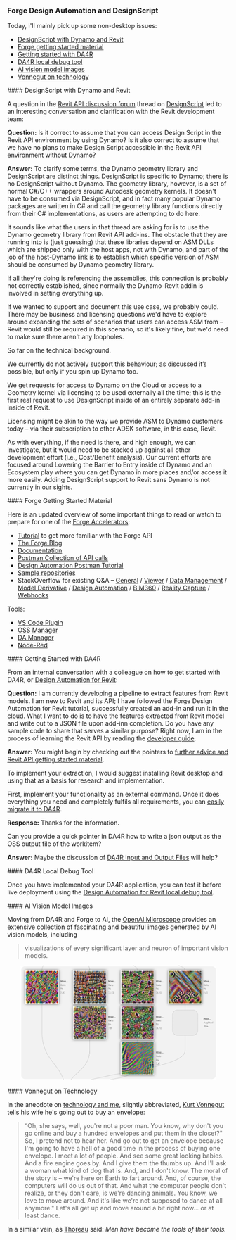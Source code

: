 <head>
<meta http-equiv="Content-Type" content="text/html; charset=utf-8">
<link rel="stylesheet" type="text/css" href="bc.css">
<script src="https://cdn.rawgit.com/google/code-prettify/master/loader/run_prettify.js" type="text/javascript"></script>
</head>

<!---

- da4r getting started
  https://autodesk.slack.com/archives/DQXLFPB3R/p1601206939001000
  Tommy Li 

twitter:

Forge Design Automation and DesignScript with the #RevitAPI @AutodeskForge @AutodeskRevit #bim #DynamoBim #ForgeDevCon 


&ndash; 
...

linkedin:

#bim #DynamoBim #ForgeDevCon #Revit #API #IFC #SDK #AI #VisualStudio #Autodesk #AEC #adsk

the [Revit API discussion forum](http://forums.autodesk.com/t5/revit-api-forum/bd-p/160) thread

<center>
<img src="img/" alt="" title="" width="600"/>
<p style="font-size: 80%; font-style:italic"></p>
</center>

-->

### Forge Design Automation and DesignScript

Today, I'll mainly pick up some non-desktop issues:

- [DesignScript with Dynamo and Revit](#2)
- [Forge getting started material](#3)
- [Getting started with DA4R](#4)
- [DA4R local debug tool](#5)
- [AI vision model images](#6)
- [Vonnegut on technology](#7)

####<a name="2"></a> DesignScript with Dynamo and Revit

A question in 
the [Revit API discussion forum](http://forums.autodesk.com/t5/revit-api-forum/bd-p/160) thread
on [DesignScript](https://forums.autodesk.com/t5/revit-api-forum/design-script/m-p/9741288) led
to an interesting conversation and clarification with the Revit development team:

**Question:** Is it correct to assume that you can access Design Script in the Revit API environment by using Dynamo?
Is it also correct to assume that we have no plans to make Design Script accessible in the Revit API environment without Dynamo?

**Answer:** To clarify some terms, the Dynamo geometry library and DesignScript are distinct things.
DesignScript is specific to Dynamo; there is no DesignScript without Dynamo.
The geometry library, however, is a set of normal C#/C++ wrappers around Autodesk geometry kernels.
It doesn't have to be consumed via DesignScript, and in fact many popular Dynamo packages are written in C# and call the geometry library functions directly from their C# implementations, as users are attempting to do here.

It sounds like what the users in that thread are asking for is to use the Dynamo geometry library from Revit API add-ins.
The obstacle that they are running into is (just guessing) that these libraries depend on ASM DLLs which are shipped only with the host apps, not with Dynamo, and part of the job of the host-Dynamo link is to establish which specific version of ASM should be consumed by Dynamo geometry library.

If all they're doing is referencing the assemblies, this connection is probably not correctly established, since normally the Dynamo-Revit addin is involved in setting everything up.

If we wanted to support and document this use case, we probably could.
There may be business and licensing questions we'd have to explore around expanding the sets of scenarios that users can access ASM from &ndash; Revit would still be required in this scenario, so it's likely fine, but we'd need to make sure there aren't any loopholes.

So far on the technical background.

We currently do not actively support this behaviour; as discussed it’s possible, but only if you spin up Dynamo too.

We get requests for access to Dynamo on the Cloud or access to a Geometry kernel via licensing to be used externally all the time; this is the first real request to use DesignScript inside of an entirely separate add-in inside of Revit.

Licensing might be akin to the way we provide ASM to Dynamo customers today &ndash; via their subscription to other ADSK software, in this case, Revit.

As with everything, if the need is there, and high enough, we can investigate, but it would need to be stacked up against all other development effort (i.e., Cost/Benefit analysis). Our current efforts are focused around Lowering the Barrier to Entry inside of Dynamo and an Ecosystem play where you can get Dynamo in more places and/or access it more easily.
Adding DesignScript support to Revit sans Dynamo is not currently in our sights.

####<a name="3"></a> Forge Getting Started Material

Here is an updated overview of some important things to read or watch to prepare for one of
the [Forge Accelerators](https://forge.autodesk.com/accelerator-program):

- [Tutorial](https://learnforge.autodesk.io) to get more familiar with the Forge API
- [The Forge Blog](https://forge.autodesk.com/blog)
- [Documentation](https://forge.autodesk.com/developer/documentation)
- [Postman Collection of API calls](https://gist.github.com/petrbroz/5d28d996738bb0da4f7838ca43d53765)
- [Design Automation Postman Tutorial](https://github.com/Autodesk-Forge/forge-tutorial-postman)
- [Sample repositories](https://github.com/Autodesk-Forge?tabs=repositories)
- StackOverflow for existing Q&amp;A &ndash;
  [General](https://stackoverflow.com/questions/tagged/autodesk-forge) /
  [Viewer](https://stackoverflow.com/questions/tagged/autodesk-viewer) /
  [Data Management](https://stackoverflow.com/questions/tagged/autodesk-data-management) /
  [Model Derivative](https://stackoverflow.com/questions/tagged/autodesk-model-derivative) /
  [Design Automation](https://stackoverflow.com/questions/tagged/autodesk-designautomation) /
  [BIM360](https://stackoverflow.com/questions/tagged/autodesk-bim360) /
  [Reality Capture](https://stackoverflow.com/questions/tagged/autodesk-realitycapture) /
  [Webhooks](https://stackoverflow.com/questions/tagged/autodesk-webhooks)

Tools:

- [VS Code Plugin](https://forge.autodesk.com/blog/beginners-guide-design-automation-visual-studio-code)
- [OSS Manager](https://oss-manager.autodesk.io)
- [DA Manager](https://da-manager.autodesk.io)
- [Node-Red](https://forge.autodesk.com/blog/forge-node-red-visual-programming-forge)

####<a name="4"></a> Getting Started with DA4R

From an internal conversation with a colleague on how to get started with DA4R,
or [Design Automation for Revit](https://forge.autodesk.com/api/design-automation-cover-page/):

**Question:** I am currently developing a pipeline to extract features from Revit models.
I am new to Revit and its API; I have followed the Forge Design Automation for Revit tutorial, successfully created an add-in and run it in the cloud.
What I want to do is to have the features extracted from Revit model and write out to a JSON file upon add-inn completion.
Do you have any sample code to share that serves a similar purpose?
Right now, I am in the process of learning the Revit API by reading
the [developer guide](http://help.autodesk.com/view/RVT/2021/ENU/?guid=Revit_API_Revit_API_Developers_Guide_html).

**Answer:** You might begin by checking out the pointers
to [further advice and Revit API getting started material](https://thebuildingcoder.typepad.com/blog/about-the-author.html#2).

To implement your extraction, I would suggest installing Revit desktop and using that as a basis for research and implementation.

First, implement your functionality as an external command.
Once it does everything you need and completely fulfils all requirements, you
can [easily migrate it to DA4R](https://thebuildingcoder.typepad.com/blog/about-the-author.html#5.55).

**Response:** Thanks for the information.

Can you provide a  quick pointer in DA4R how to write a json output as the OSS output file of the workitem? 

**Answer:** Maybe the discussion
of [DA4R Input and Output Files](https://thebuildingcoder.typepad.com/blog/2020/04/da4r-io-logging-updater-and-custom-properties.html#5) will
help?


####<a name="5"></a> DA4R Local Debug Tool

Once you have implemented your DA4R application, you can test it before live deployment using
the [Design Automation for Revit local debug tool](https://github.com/Autodesk-Forge/design.automation-csharp-revit.local.debug.tool).

####<a name="6"></a> AI Vision Model Images

Moving from DA4R and Forge to AI, 
the [OpenAI Microscope](https://microscope.openai.com/models) provides 
an extensive collection of fascinating and beautiful images generated by AI vision models, including 

> visualizations of every significant layer and neuron of important vision models.

<center>
<img src="img/openai_microscope.png" alt="OpenAI Microscope" title="OpenAI Microscope" width="445"/> <!-- 991 -->
</center>

####<a name="7"></a> Vonnegut on Technology

In the anecdote on [technology and me](http://www.logicalpoetry.com/tech/vonnegut.html), slightly abbreviated,
[Kurt Vonnegut](https://en.wikipedia.org/wiki/Kurt_Vonnegut) tells his wife he's going out to buy an envelope:

<blockquote>
“Oh, she says, well, you're not a poor man. You know, why don't you go online and buy a hundred envelopes and put them in the closet?"
So, I pretend not to hear her.
And go out to get an envelope because I'm going to have a hell of a good time in the process of buying one envelope.
I meet a lot of people.
And see some great looking babies.
And a fire engine goes by. And I give them the thumbs up.
And I'll ask a woman what kind of dog that is.
And, and I don't know.
The moral of the story is &ndash; we're here on Earth to fart around.
And, of course, the computers will do us out of that.
And what the computer people don't realize, or they don't care, is we're dancing animals.
You know, we love to move around.
And it's like we're not supposed to dance at all anymore."
Let's all get up and move around a bit right now... or at least dance.
</blockquote>

In a similar vein, as [Thoreau](https://en.wikipedia.org/wiki/Henry_David_Thoreau) said: *Men have become the tools of their tools.*

